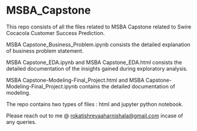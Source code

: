 # MSBA_Capstone

This repo consists of all the files related to MSBA Capstone related to Swire Cocacola Customer Success Prediction.

MSBA Capstone_Business_Problem.ipynb consists the detailed explanation of business problem statement.

MSBA Capstone_EDA.ipynb and MSBA Capstone_EDA.html consists the detailed documentation of the insights gained during exploratory analysis.

MSBA Capstone-Modeling-Final_Project.html and MSBA Capstone-Modeling-Final_Project.ipynb contains the detailed documentation of modeling.

The repo contains two types of files : html and jupyter python notebook.

Please reach out to me @ rokatishreyaaharnishala@gmail.com incase of any queries.

